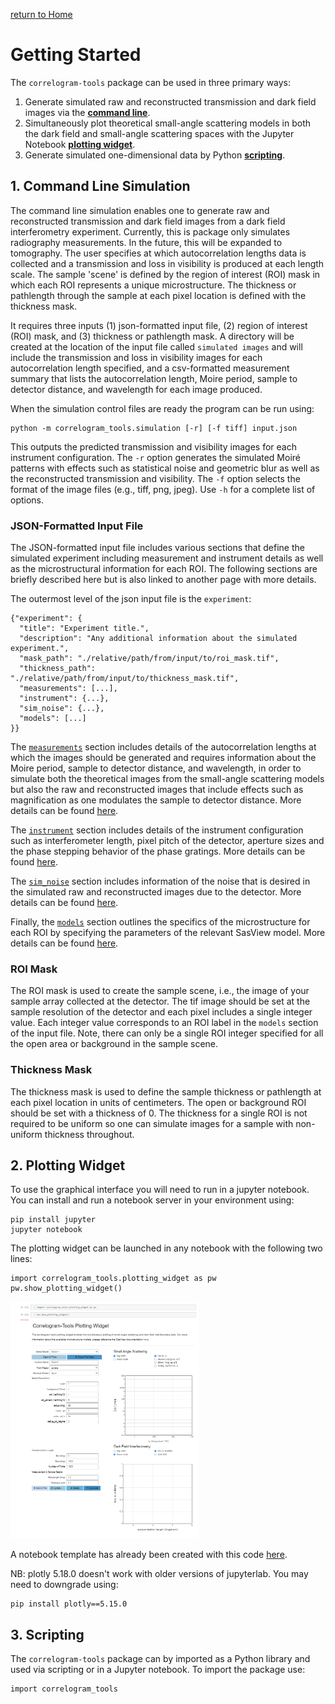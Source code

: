 [return to Home](./index.md)
# Getting Started

The `correlogram-tools` package can be used in three primary ways:
1. Generate simulated raw and reconstructed transmission and dark field images via the [**command line**](#1-command-line-simulation).
2. Simultaneously plot theoretical small-angle scattering models in both the dark field and small-angle scattering spaces with the Jupyter Notebook [**plotting widget**](#2-plotting-widget).
3. Generate simulated one-dimensional data by Python [**scripting**](#3-scripting).

## 1. Command Line Simulation

The command line simulation enables one to generate raw and reconstructed transmission and dark field images from a 
dark field interferometry experiment. Currently, this is package only simulates radiography measurements. In the future,
this will be expanded to tomography. The user specifies at which autocorrelation lengths data is collected and a
transmission and loss in visibility is produced at each length scale. The sample 'scene' is defined by the region of
interest (ROI) mask in which each ROI represents a unique microstructure. The thickness or pathlength through the sample
at each pixel location is defined with the thickness mask.

It requires three inputs (1) json-formatted input file, (2) region of interest (ROI) mask, and (3) thickness or 
pathlength mask. A directory will be created at the location of the input file called `simulated images` and will 
include the transmission and loss in visibility images for each autocorrelation length specified, and a csv-formatted 
measurement summary that lists the autocorrelation length, Moire period, sample to detector distance, and wavelength 
for each image produced.

When the simulation control files are ready the program can be run using:
```
python -m correlogram_tools.simulation [-r] [-f tiff] input.json
```
This outputs the predicted transmission and visibility images for each instrument configuration.
The `-r` option generates the simulated Moiré patterns with effects such as statistical noise and geometric blur as well as the reconstructed transmission and visibility.
The `-f` option selects the format of the image files (e.g., tiff, png, jpeg).
Use `-h` for a complete list of options.

### JSON-Formatted Input File

The JSON-formatted input file includes various sections that define the simulated experiment including measurement and
instrument details as well as the microstructural information for each ROI. The following sections are briefly described
here but is also linked to another page with more details.

The outermost level of the json input file is the `experiment`:
```
{"experiment": {
  "title": "Experiment title.",
  "description": "Any additional information about the simulated experiment.",
  "mask_path": "./relative/path/from/input/to/roi_mask.tif",
  "thickness_path": "./relative/path/from/input/to/thickness_mask.tif",
  "measurements": [...],
  "instrument": {...},
  "sim_noise": {...},
  "models": [...]
}}
```
The [`measurements`](./measurements.md) section includes details of the autocorrelation lengths at which the images should be generated and 
requires information about the Moire period, sample to detector distance, and wavelength, in order to simulate both 
the theoretical images from the small-angle scattering models but also the raw and reconstructed images that include
effects such as magnification as one modulates the sample to detector distance. More details can be found 
[here](./measurements.md).

The [`instrument`](./instrument.md) section includes details of the instrument configuration such as interferometer length, pixel pitch of
the detector, aperture sizes and the phase stepping behavior of the phase gratings. More details can be found 
[here](./instrument.md).

The [`sim_noise`](./sim_noise.md) section includes information of the noise that is desired in the simulated raw and reconstructed
images due to the detector. More details can be found [here](./sim_noise.md).

Finally, the [`models`](./models.md) section outlines the specifics of the microstructure for each ROI by specifying the parameters
of the relevant SasView model. More details can be found [here](./models.md).

### ROI Mask

The ROI mask is used to create the sample scene, i.e., the image of your sample array collected at the detector. The
tif image should be set at the sample resolution of the detector and each pixel includes a single integer value. Each
integer value corresponds to an ROI label in the `models` section of the input file. Note, there can only be a single
ROI integer specified for all the open area or background in the sample scene.

### Thickness Mask

The thickness mask is used to define the sample thickness or pathlength at each pixel location in units of centimeters.
The open or background ROI should be set with a thickness of 0. The thickness for a single ROI is not required to be
uniform so one can simulate images for a sample with non-uniform thickness throughout.

## 2. Plotting Widget


To use the graphical interface you will need to run in a jupyter notebook.
You can install and run a notebook server in your environment using:
```
pip install jupyter
jupyter notebook
```

The plotting widget can be launched in any notebook with the following two lines:
``` 
import correlogram_tools.plotting_widget as pw
pw.show_plotting_widget()
```
<img src="/data/images/PlottingWidget.png" alt="drawing" width="60%"/>

A notebook template has already been created with this code [here](../plotting_widget.ipynb). 

NB: plotly 5.18.0 doesn't work with older versions of jupyterlab.
You may need to downgrade using:
```
pip install plotly==5.15.0
```

## 3. Scripting

The `correlogram-tools` package can by imported as a Python library and used via scripting or in a Jupyter notebook.
To import the package use:
```
import correlogram_tools
```
